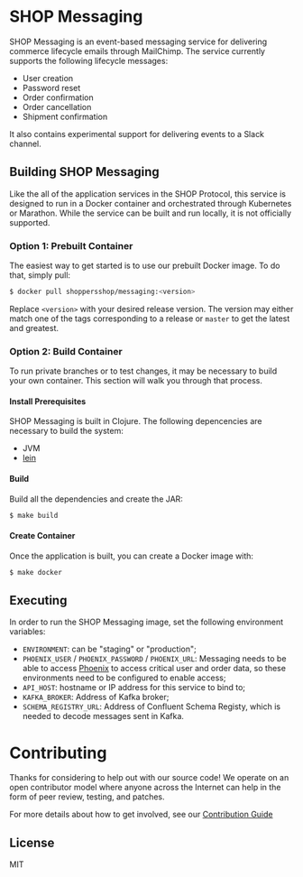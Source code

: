 # SHOP Messaging

SHOP Messaging is an event-based messaging service for delivering commerce
lifecycle emails through MailChimp. The service currently supports the
following lifecycle messages:

- User creation
- Password reset
- Order confirmation
- Order cancellation
- Shipment confirmation

It also contains experimental support for delivering events to a Slack channel.

## Building SHOP Messaging

Like the all of the application services in the SHOP Protocol, this service is
designed to run in a Docker container and orchestrated through Kubernetes or
Marathon. While the service can be built and run locally, it is not officially
supported.

### Option 1: Prebuilt Container

The easiest way to get started is to use our prebuilt Docker image. To do that,
simply pull:

```bash
$ docker pull shoppersshop/messaging:<version>
```

Replace `<version>` with your desired release version. The version may either
match one of the tags corresponding to a release or `master` to get the latest
and greatest.

### Option 2: Build Container

To run private branches or to test changes, it may be necessary to build your
own container. This section will walk you through that process.

#### Install Prerequisites

SHOP Messaging is built in Clojure. The following depencencies are necessary to
build the system:

- JVM
- [lein](http://leiningen.org)

#### Build

Build all the dependencies and create the JAR:

```bash
$ make build
```

#### Create Container

Once the application is built, you can create a Docker image with:

```bash
$ make docker
```

## Executing

In order to run the SHOP Messaging image, set the following environment
variables:

- `ENVIRONMENT`: can be "staging" or "production";
- `PHOENIX_USER` / `PHOENIX_PASSWORD` / `PHOENIX_URL`: Messaging needs to be
  able to access [Phoenix](https://github.com/ShoppersShop/phoenix) to access
  critical user and order data, so these environments need to be configured to
  enable access;
- `API_HOST`: hostname or IP address for this service to bind to;
- `KAFKA_BROKER`: Address of Kafka broker;
- `SCHEMA_REGISTRY_URL`: Address of Confluent Schema Registy, which is needed
  to decode messages sent in Kafka.

# Contributing

Thanks for considering to help out with our source code! We operate on an open
contributor model where anyone across the Internet can help in the form of peer
review, testing, and patches.

For more details about how to get involved, see our
[Contribution Guide](https://github.com/ShoppersShop/messaging/blob/master/CONTRIBUTING.md)

## License

MIT
